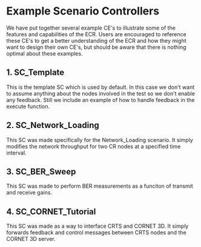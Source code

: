 # Example Scenario Controllers

We have put together several example CE's to illustrate some of the features and
capabilities of the ECR. Users are encouraged to reference these CE's to get a better
understanding of the ECR and how they might want to design their own CE's, but should 
be aware that there is nothing optimal about these examples.

## 1. SC\_Template

This is the template SC which is used by default. In this case we don't want to assume
anything about the nodes involved in the test so we don't enable any feedback. Still
we include an example of how to handle feedback in the execute function.

## 2. SC\_Network\_Loading

This SC was made specifically for the Network\_Loading scenario. It simply modifies the
network throughput for two CR nodes at a specified time interval.

## 3. SC\_BER\_Sweep

This SC was made to perform BER measurements as a funciton of transmit and receive gains.

## 4. SC\_CORNET\_Tutorial

This SC was made as a way to interface CRTS and CORNET 3D. It simply forwards feedback
and control messages between CRTS nodes and the CORNET 3D server.
